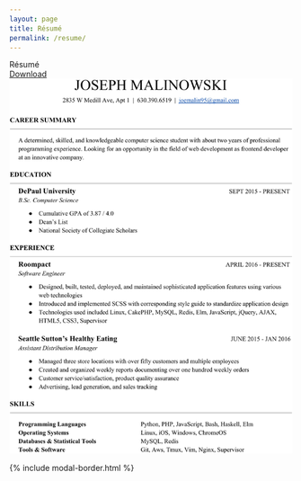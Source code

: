```yaml
---
layout: page
title: Résumé
permalink: /resume/
---
```

<!--
    To update Resume:
    1. Export as pdf
    2. Convert pdf to jpg using http://pdftojpg.me/
    3. Crop using GIMP (Image->Autocrop)
    4. Upload pdf to resume.pdf
    5. Upload jpg to resume.jpg
-->

<div class="header-row">
        <span class="header-text"> Résumé </span>
        <a class="a-no-style" href="/assets/resume/resume.pdf" download="malinowski_resume.pdf">
            <div class="std-btn">
                <i class="fa fa-arrow-down"></i>
                Download
            </div>
        </a>
</div>

<div class="resume-container">
    <img class="modal-img" src="/assets/resume/resume.jpg">
</div>

{% include modal-border.html %}
<script type="text/javascript" src="{{ site.github.url }}/assets/js/modal.js"></script>
